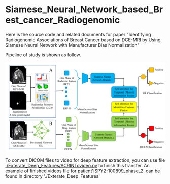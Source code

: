 # Siamese_Neural_Network_based_Brest_cancer_Radiogenomic

Here is the source code and related documents for paper "Identifying Radiogenomic Associations of Breast Cancer based on DCE-MRI by Using Siamese Neural Network with Manufacturer Bias Normalization"

Pipeline of study is shown as follow.

![Image text](https://github.com/FORRESTHUACHEN/Siamese_Neural_Network_based_Brest_cancer_Radiogenomic/blob/main/Figure%201.png)

To convert DICOM files to video for deep feature extraction, you can use file [./Exterate_Deep_Features/ACRINTovideo.py](https://github.com/FORRESTHUACHEN/Siamese_Neural_Network_based_Brest_cancer_Radiogenomic/blob/ConverMRIDICOMtoVideo/Exterate_Deep_Features/ACRINTovideo.py) to finish this transfer. An example of finished videos file for patient'ISPY2-100899_phase_2' can be found in directory './Exterate_Deep_Features'
